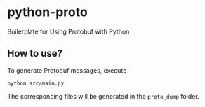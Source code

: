 # python-proto
Boilerplate for Using Protobuf with Python

## How to use?

To generate Protobuf messages, execute

```
python src/main.py
```

The corresponding files will be generated in the `proto_dump` folder.
